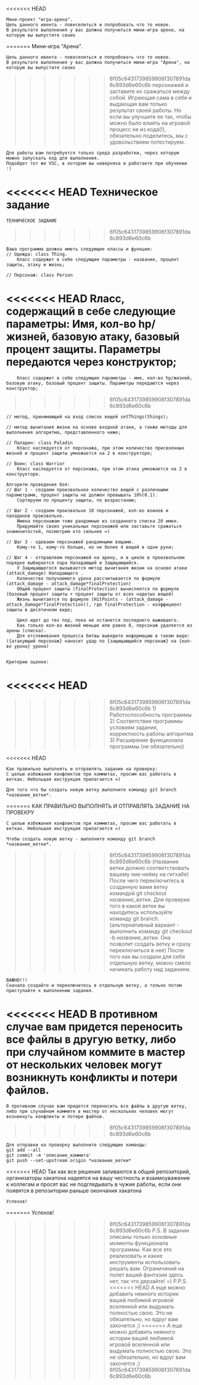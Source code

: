 <<<<<<< HEAD

    Мини-проект "игра-арена".
    Цель данного ивента - повеселиться и попробовать что то новое. 
    В результате выполнения у вас должна получиться мини-игра арена, на которую вы выпустите своих 
=======
 Мини-игра "Арена".
 
    Цель данного ивента - повеселиться и попробовать что то новое. 
    В результате выполнения у вас должна получиться мини-игра "Арена", на которую вы выпустите своих 
>>>>>>> 6f05c6431739859906f307891da6c893d6e60c6b
    персонажей и заставите их сражаться между собой. Играющая сама в себя и выдающая вам только результат своей работы. 
    Но если вы улучшите ее так, чтобы можно было влиять на игровой процесс не из кода(!), обязательно поделитесь, мы с удовольствием потестируем. 

    Для работы вам потребуется только среда разработки, через которую можно запускать код для выполнения. 
    Подойдет тот же VSC, в котором вы наверняка и работаете при обучении :)


<<<<<<< HEAD
    Техническое задание
=======
    ТЕХНИЧЕСКОЕ ЗАДАНИЕ
>>>>>>> 6f05c6431739859906f307891da6c893d6e60c6b

    Ваша программа должна иметь следующие классы и функции: 
    // Одежда: class Thing. 
        Класс содержит в себе следующие параметры - название, процент защиты, атаку и жизнь;

    // Персонаж: class Person 
<<<<<<< HEAD
        Rласс, содержащий в себе следующие параметры: 
        Имя, кол-во hp/жизней, базовую атаку, базовый процент защиты. Параметры передаются через конструктор;
=======
        Класс содержит в себе следующие параметры - имя, кол-во hp/жизней, базовую атаку, базовый процент защиты. Параметры передаются через конструктор;
>>>>>>> 6f05c6431739859906f307891da6c893d6e60c6b

    // метод, принимающий на вход список вещей setThings(things);

    // метод вычитания жизни на основе входной атаки, а также методы для выполнения алгоритма, представленного ниже;

    // Паладин: class Paladin 
        Класс наследуется от персонажа, при этом количество присвоенных жизней и процент защиты умножается на 2 в конструкторе;

    // Воин: class Warrior 
        Класс наследуется от персонажа, при этом атака умножается на 2 в конструкторе.

    Алгоритм проведения боя:
    // Шаг 1 - создаем произвольное количество вещей с различными параметрами, процент защиты не должен превышать 10%(0.1). 
        Сортируем по проценту защиты, по возрастанию;

    // Шаг 2 - создаем произвольно 10 персонажей, кол-во воинов и паладинов произвольно. 
        Имена персонажам тоже рандомные из созданного списка 20 имен. 
        Придумайте своих уникальных персонажей или заставьте сражаться знаменитостей, посмотрим кто сильнее =) 

    // Шаг 3 - одеваем персонажей рандомными вещами. 
        Кому-то 1, кому-то больше, но не более 4 вещей в одни руки;

    // Шаг 4 - отправляем персонажей на арену, и в цикле в произвольном порядке выбирается пара Нападающий и Защищающийся.
        У Защищающегося вызывается метод вычитания жизни на основе атаки (attack_damage) Нападающего . 
        Количество получаемого урона рассчитывается по формуле (attack_damage - attack_damage*finalProtection)
        Общий процент защиты (finalProtection) вычисляется по формуле (базовый процент защиты + процент защиты от всех надетых вещей)
        Жизнь вычитается по формуле (HitPoints - (attack_damage - attack_damage*finalProtection)), где finalProtection - коэффициент защиты в десятичном виде;

        Цикл идет до тех пор, пока не останется последнего выжившего. 
        Как только кол-во жизней меньше или равно 0, персонаж удаляется из арены (списка). 
        Для отслеживания процесса битвы выведите информацию в таком виде: ({атакующий персонаж} наносит удар по {защищающийся персонаж} на {кол-во урона} урона)


    Критерии оценки:
<<<<<<< HEAD
=======
    
>>>>>>> 6f05c6431739859906f307891da6c893d6e60c6b
    1) Работоспособность программы
    2) Соответствие программы условиям задания, корректность работы алгоритма
    3) Расширение функционала программы (не обязательно)


<<<<<<< HEAD

    Как правильно выполнять и отправлять задание на проверку:
    С целью избежания конфликтов при коммитах, просим вас работать в ветках. Небольшая инструкция прилагается =)

    Для того что бы создать новую ветку выполните команду git branch *название_ветки*.
=======
    КАК ПРАВИЛЬНО ВЫПОЛНЯТЬ И ОТПРАВЛЯТЬ ЗАДАНИЕ НА ПРОВЕКРУ
    
    С целью избежания конфликтов при коммитах, просим вас работать в ветках. Небольшая инструкция прилагается =)

    Чтобы создать новую ветку - выполните команду git branch *название_ветки*.
>>>>>>> 6f05c6431739859906f307891da6c893d6e60c6b
    (Название ветки должно соответствовать вашему ник-нейму на гитхабе)
    После чего переключитесь в созданную вами ветку командой git checkout *название_ветки*.
    Для проверки того в какой ветке вы находитесь используйте команду git branch.
    (альтернативный вариант - выполнить команду git checkout -b *название_ветки*. Она позволит создать ветку и сразу переключиться в нее)
    После того как вы создали для себя отдельную ветку, можно смело начинать работу над заданием.

    ВАЖНО!!! 
    Сначала создайте и переключитесь в отдельную ветку, а только потом приступайте к выполнению задания.
<<<<<<< HEAD
    В противном случае вам придется переносить все файлы в другую ветку, либо при случайном коммите в мастер от нескольких человек могут возникнуть
    конфликты и потери файлов. 
=======
    В противном случае вам придется переносить все файлы в другую ветку, либо при случайном коммите в мастер от нескольких человек могут возникнуть конфликты и потери файлов. 
>>>>>>> 6f05c6431739859906f307891da6c893d6e60c6b

    Для отправки на проверку выполните следующие команды:
    git add --all
    git commit -m 'описание_коммита'
    git push --set-upstream origin *название_ветки*

<<<<<<< HEAD
    Так как все решения заливаются в общий репозиторий, организаторы хакатона надеятся на вашу честность и 
    взаимоуважение к коллегам и просят вас не подглядывать в чужие работы, если они появятся в репозитории раньше окончания хакатона

    Успехов!


=======
    Успехов!

>>>>>>> 6f05c6431739859906f307891da6c893d6e60c6b
    P.S. 
    В задании описаны только основные моменты функционала программы. Как все это реализовать и какие инструменты использовать решать вам.
    Ограничений на полет вашей фантазии здесь нет, так что дерзайте! =) 
    P.P.S.
<<<<<<< HEAD
    А еще можно добавить немного истории вашей любимой игровой вселенной или выдумать полностью свою. Это не обязательно, но вдруг вам захочется ;)
=======
    А еще можно добавить немного истории вашей любимой игровой вселенной или выдумать полностью свою. Это не обязательно, но вдруг вам захочется ;)
>>>>>>> 6f05c6431739859906f307891da6c893d6e60c6b

